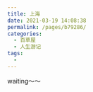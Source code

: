 ```yaml
---
title: 上海
date: 2021-03-19 14:08:38
permalink: /pages/b79286/
categories:
  - 百草屋
  - 人生游记
tags:
  - 
---
```


waiting～～

